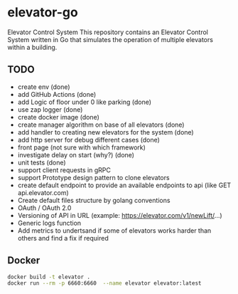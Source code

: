 # elevator-go
Elevator Control System
This repository contains an Elevator Control System written in Go that simulates the operation of multiple elevators within a building.


## TODO
* create env (done)
* add GitHub Actions (done)
* add Logic of floor under 0 like parking (done)
* use zap logger (done)
* create docker image (done)
* create manager algorithm on base of all elevators (done)
* add handler to creating new elevators for the system (done)
* add http server for debug different cases (done)
* front page (not sure  with which framework)
* investigate delay on start (why?) (done)
* unit tests (done) 
* support client requests in gRPC
* support Prototype design pattern to clone elevators
* create default endpoint to provide an available endpoints to api (like GET api.elevator.com)
* Create default files structure by golang conventions
* OAuth / OAuth 2.0
* Versioning of API in URL (example: https://elevator.com/v1/newLift/...)
* Generic logs function
* Add metrics to undertsand if some of elevators works harder than others and find a fix if required
  

## Docker
```bash
docker build -t elevator . 
docker run --rm -p 6660:6660  --name elevator elevator:latest 
```
